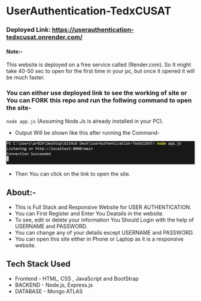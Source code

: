 # UserAuthentication-TedxCUSAT

### Deployed Link: https://userauthentication-tedxcusat.onrender.com/
#### Note:-
This website is deployed on a free service called (Render.com). So It might take 40-50 sec to open for the first time in your pc, but once it opened it will be much faster.

### You can either use deployed link to see the working of site or You can FORK this repo and run the follwing command to open the site-
`node app.js`
(Assuming Node.Js is already installed in your PC).
* Output Will be shown like this after running the Command-
  
 <img src="/public/images/ss.png">             

* Then You can click on the link to open the site.

## About:-
* This is Full Stack and Responsive Website for USER AUTHENTICATION.
* You can First Register and Enter You Deatails in the website.
* To see, edit or delete your information You Should Login with the help of USERNAME and PASSWORD.
* You can change any of your details except USERNAME and PASSWORD.
* You can open this site either in Phone or Laptop as it is a responsive website.

## Tech Stack Used
* Frontend - HTML, CSS , JavaScript and BootStrap
* BACKEND - Node.js, Express.js
* DATABASE - Mongo ATLAS